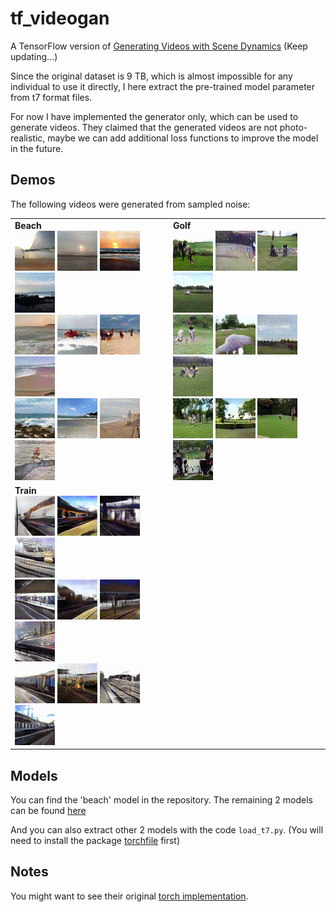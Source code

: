 # tf_videogan

A TensorFlow version of [Generating Videos with Scene Dynamics](http://web.mit.edu/vondrick/tinyvideo/) (Keep updating...)

Since the original dataset is 9 TB, which is almost impossible for any individual to use it directly, I here extract the pre-trained model parameter from t7 format files. 

For now I have implemented the generator only, which can be used to generate videos. They claimed that the generated videos are not photo-realistic, maybe we can add additional loss functions to improve the model in the future.

## Demos

The following videos were generated from sampled noise:

<table><tr><td>
<strong>Beach</strong><br>
<img src='./demo/beach/01.gif'>
<img src='./demo/beach/04.gif'>
<img src='./demo/beach/11.gif'>
<img src='./demo/beach/13.gif'><br>
<img src='./demo/beach/15.gif'>
<img src='./demo/beach/17.gif'>
<img src='./demo/beach/20.gif'>
<img src='./demo/beach/21.gif'><br>
<img src='./demo/beach/31.gif'>
<img src='./demo/beach/44.gif'>
<img src='./demo/beach/46.gif'>
<img src='./demo/beach/54.gif'>
</td><td>
<strong>Golf</strong><br>
<img src='./demo/golf/02.gif'>
<img src='./demo/golf/14.gif'>
<img src='./demo/golf/16.gif'>
<img src='./demo/golf/18.gif'><br>
<img src='./demo/golf/20.gif'>
<img src='./demo/golf/21.gif'>
<img src='./demo/golf/29.gif'>
<img src='./demo/golf/30.gif'><br>
<img src='./demo/golf/37.gif'>
<img src='./demo/golf/40.gif'>
<img src='./demo/golf/47.gif'>
<img src='./demo/golf/60.gif'>
</td></tr><tr><td>
<strong>Train</strong><br>
<img src='./demo/train/14.gif'>
<img src='./demo/train/15.gif'>
<img src='./demo/train/17.gif'>
<img src='./demo/train/24.gif'><br>
<img src='./demo/train/29.gif'>
<img src='./demo/train/35.gif'>
<img src='./demo/train/37.gif'>
<img src='./demo/train/42.gif'><br>
<img src='./demo/train/46.gif'>
<img src='./demo/train/51.gif'>
<img src='./demo/train/52.gif'>
<img src='./demo/train/55.gif'>
</td></tr></table>


## Models

You can find the 'beach' model in the repository. The remaining 2 models can be found [here](https://drive.google.com/drive/folders/0B2SnTpv8L4iLRzdWb2lQdjc2ZFE?usp=sharing)

And you can also extract other 2 models with the code `load_t7.py`. (You will need to install the package [torchfile](https://github.com/bshillingford/python-torchfile) first)

## Notes

You might want to see their original [torch implementation](https://github.com/cvondrick/videogan).
